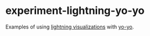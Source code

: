 # experiment-lightning-yo-yo

Examples of using [lightning visualizations](http://lightning-viz.org) with [yo-yo](https://github.com/maxogden/yo-yo).

